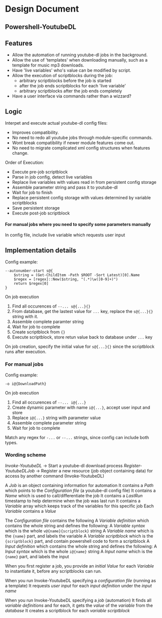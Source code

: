 # Design Document

## Powershell-YoutubeDL

## Features
- Allow the automation of running youtube-dl jobs in the background.
- Allow the use of 'templates' when downloading manually, such as a template for music mp3 downloads.
- Have 'live variables' who's value can be modified by script.
- Allow the execution of scriptblocks during the job:
    - arbitrary scriptblocks before the job is started
    - after the job ends scriptblocks for each 'live variable'
    - arbitrary scriptblocks after the job ends completely
- Have a user interface via commands rather than a wizzard?

## Logic
Interpet and execute actual youtube-dl config files:
- Improves compatibility.
- No need to redo all youtube jobs through module-specific commands.
- Wont break compatibility if newer module features come out.
- No need to migrate complicated xml config structures when features change.

Order of Execution:
- Execute pre-job scriptblock
- Parse in job config, detect live variables
- Replace live variables with values read in from persistent config storage
- Assemble parameter string and pass it to youtube-dl
- Wait for job to finish
- Replace persistent config storage with values determined by variable scriptblocks
- Save persistent storage
- Execute post-job scriptblock

#### For manual jobs where you need to specify some parameters manually
In config file, include live variable which requests user input

## Implementation details
Config example:
```
--autonumber-start s@{
    $string = (Get-ChildItem -Path $ROOT -Sort Latest)[0].Name
    $regex = [regex]::New($string, "(.*)\w([0-9]+)")
    return $regex[0]
}
```
On job execution

1. Find all occurences of `--... s@{...}{}`
2. From database, get the lastest value for `...` key, replace the `s@{...}{}` string with it.
3. Assemble complete paramter string
4. Wait for job to complete
5. Create scriptblock from `{}`
6. Execute scriptblock, store retun value back to database under `...` key

On job creation, specify the initial value for `s@{...}{}` since the scriptblock runs after execution.


### For manual jobs
Config example:
```
-o i@{DownloadPath}
```
On job execution

1. Find all occurences of `--... i@{...}`
2. Create dynamic parameter with name `i@{...}`, accept user input and store
3. Replace `i@{...}` string with parameter value
4. Assemble complete parameter string
4. Wait for job to complete


Match any regex for `-...` or `--...` strings, since config can include both types.


### Wording scheme

*Invoke-YoutubeDL* -> Start a youtube-dl download process
*Register-YoutubeDLJob* -> Register a new resource (job object containing data) for access by another command (Invoke-YoutubeDL)

A *Job* is an object containing information for automation
    It contains a *Path* which points to the *Configuration file* (a youtube-dl config file)
    It contains a *Name* which is used to call/differentiate the job
    It contains a *LastRun* timestamp to help determine when the job was last run
    It contains a *Variable* array which keeps track of the variables for this specific job
        Each *Variable* contains a *Value*


The *Configuration file* contains the following
    A *Variable definition* which contains the whole string and defines the following:
        A *Variable syntax* which is the whole `v@{name}{scriptblock}` string
        A *Variable name* which is the `{name}` part, and labels the variable
        A *Variable scriptblock* which is the `{scriptblock}` part, and contain powershell code to form a scriptblock
    A *Input definition* which contains the whole string and defines the following:
        A *Input syntax* which is the whole `i@{name}` string
        A *Input name* which is the `{name}` part, and labels the input
        


When you first register a job, you provide an *initial Value* for each *Variable* to instantiate it, before any scriptblocks can run.


When you run Invoke-YoutubeDL specifying a *configuration file* (running as a template)
    It requests *user input* for each *input definition* under the *input name*
    
When you run Invoke-YoutubeDL specifying a *job* (automation)
    It finds all *variable definitions* and for each, it gets the *value* of the *variable* from the *database*
    It creates a scriptblock for each *variable scriptblock*




